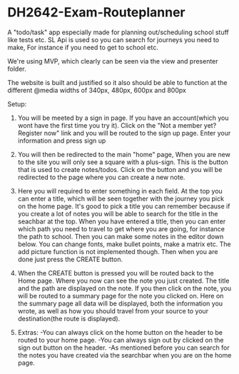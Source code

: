 # DH2642-Exam-Routeplanner

A "todo/task" app especially made for planning out/scheduling school stuff like tests etc. SL Api is used so you can search for journeys you need to make, For instance if you need to get to school etc.

We're using MVP, which clearly can be seen via the view and presenter folder.

The website is built and justified so it also should be able to function at the different @media widths of 340px, 480px, 600px and 800px

Setup:

1. You will be meeted by a sign in page. If you have an account(which you wont have the first time you try it). Click on the 
"Not a member yet? Register now" link and you will be routed to the sign up page. Enter your information and press sign up

2. You will then be redirected to the main "home" page, When you are new to the site you will only see a square with a plus-sign. This is
the button that is used to create notes/todos. Click on the button and you will be redirected to the page where you can create a new note.

3. Here you will required to enter something in each field. At the top you can enter a title, which will be seen together with the journey you pick on the home page. It's good to pick a title you can remember because if you create a lot of notes you will be able to search for the
title in the seachbar at the top. When you have entered a title, then you can enter which path you need to travel to get where you are going,
for instance the path to school. Then you can make some notes in the editor down below. You can change fonts, make bullet points, make a matrix etc. The add picture function is not implemented though. Then when you are done just press the CREATE button.

4. When the CREATE button is pressed you will be routed back to the Home page. Where you now can see the note you just created. The title and the path are displayed on the note. If you then click on the note, you will be routed to a summary page for the note you clicked on.
Here on the summary page all data will be displayed, both the information you wrote, as well as how you should travel from your source to your destination(the route is displayed).

5. Extras:
            -You can always click on the home button on the header to be routed to your home page.
            -You can always sign out by clicked on the sign out button on the header.
            -As mentioned before you can search for the notes you have created via the searchbar when you are on the home page.